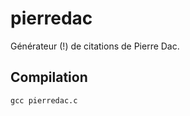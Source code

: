 # pierredac

Générateur (!) de citations de Pierre Dac.

## Compilation

```shell
gcc pierredac.c
```